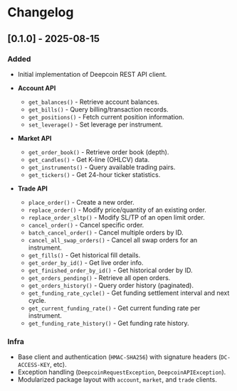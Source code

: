 # Changelog

## [0.1.0] - 2025-08-15

### Added
- Initial implementation of Deepcoin REST API client.
- **Account API**
  - `get_balances()` - Retrieve account balances.
  - `get_bills()` - Query billing/transaction records.
  - `get_positions()` - Fetch current position information.
  - `set_leverage()` - Set leverage per instrument.

- **Market API**
  - `get_order_book()` - Retrieve order book (depth).
  - `get_candles()` - Get K-line (OHLCV) data.
  - `get_instruments()` - Query available trading pairs.
  - `get_tickers()` - Get 24-hour ticker statistics.

- **Trade API**
  - `place_order()` - Create a new order.
  - `replace_order()` - Modify price/quantity of an existing order.
  - `replace_order_sltp()` - Modify SL/TP of an open limit order.
  - `cancel_order()` - Cancel specific order.
  - `batch_cancel_order()` - Cancel multiple orders by ID.
  - `cancel_all_swap_orders()` - Cancel all swap orders for an instrument.
  - `get_fills()` - Get historical fill details.
  - `get_order_by_id()` - Get live order info.
  - `get_finished_order_by_id()` - Get historical order by ID.
  - `get_orders_pending()` - Retrieve all open orders.
  - `get_orders_history()` - Query order history (paginated).
  - `get_funding_rate_cycle()` - Get funding settlement interval and next cycle.
  - `get_current_funding_rate()` - Get current funding rate per instrument.
  - `get_funding_rate_history()` - Get funding rate history.

### Infra
- Base client and authentication (`HMAC-SHA256`) with signature headers (`DC-ACCESS-KEY`, etc).
- Exception handling (`DeepcoinRequestException`, `DeepcoinAPIException`).
- Modularized package layout with `account`, `market`, and `trade` clients.

